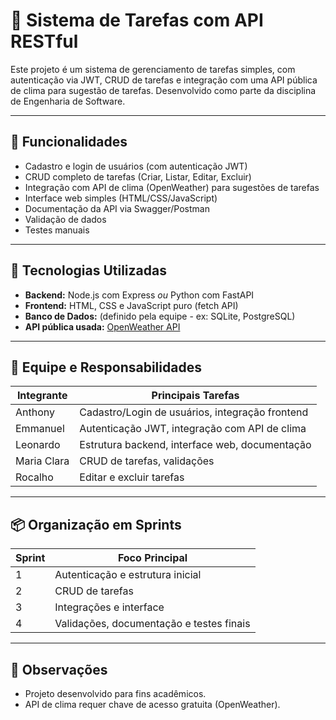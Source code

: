 
# 📝 Sistema de Tarefas com API RESTful

Este projeto é um sistema de gerenciamento de tarefas simples, com autenticação via JWT, CRUD de tarefas e integração com uma API pública de clima para sugestão de tarefas. Desenvolvido como parte da disciplina de Engenharia de Software.

---

## 🚀 Funcionalidades

- Cadastro e login de usuários (com autenticação JWT)
- CRUD completo de tarefas (Criar, Listar, Editar, Excluir)
- Integração com API de clima (OpenWeather) para sugestões de tarefas
- Interface web simples (HTML/CSS/JavaScript)
- Documentação da API via Swagger/Postman
- Validação de dados
- Testes manuais

---

## 🔧 Tecnologias Utilizadas

- **Backend:** Node.js com Express *ou* Python com FastAPI
- **Frontend:** HTML, CSS e JavaScript puro (fetch API)
- **Banco de Dados:** (definido pela equipe - ex: SQLite, PostgreSQL)
- **API pública usada:** [OpenWeather API](https://openweathermap.org/api)

---

## 👥 Equipe e Responsabilidades

| Integrante     | Principais Tarefas                               |
|----------------|--------------------------------------------------|
| Anthony        | Cadastro/Login de usuários, integração frontend |
| Emmanuel       | Autenticação JWT, integração com API de clima   |
| Leonardo       | Estrutura backend, interface web, documentação  |
| Maria Clara    | CRUD de tarefas, validações                     |
| Rocalho        | Editar e excluir tarefas                        |

---

## 📦 Organização em Sprints

| Sprint | Foco Principal                           |
|--------|-------------------------------------------|
| 1      | Autenticação e estrutura inicial          |
| 2      | CRUD de tarefas                           |
| 3      | Integrações e interface                   |
| 4      | Validações, documentação e testes finais  |

---

## 📌 Observações

- Projeto desenvolvido para fins acadêmicos.
- API de clima requer chave de acesso gratuita (OpenWeather).

